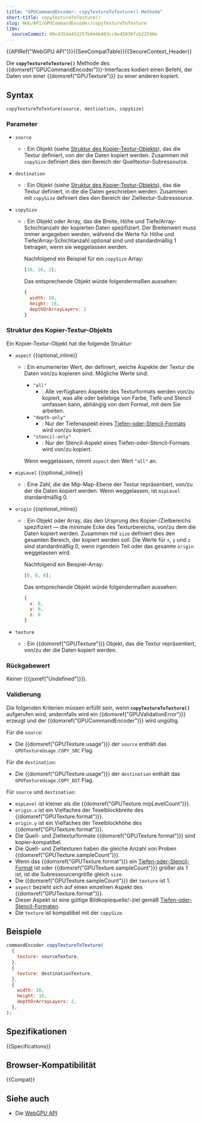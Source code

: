```yaml
---
title: "GPUCommandEncoder: copyTextureToTexture() Methode"
short-title: copyTextureToTexture()
slug: Web/API/GPUCommandEncoder/copyTextureToTexture
l10n:
  sourceCommit: 89c435da452257b944b403cc9e45036fcb22590e
---
```


{{APIRef("WebGPU API")}}{{SeeCompatTable}}{{SecureContext_Header}}

Die **`copyTextureToTexture()`** Methode des {{domxref("GPUCommandEncoder")}}-Interfaces kodiert einen Befehl, der Daten von einer {{domxref("GPUTexture")}} zu einer anderen kopiert.

## Syntax

```js-nolint
copyTextureToTexture(source, destination, copySize)
```

### Parameter

- `source`
  - : Ein Objekt (siehe [Struktur des Kopier-Textur-Objekts](#struktur_des_kopier-textur-objekts)), das die Textur definiert, von der die Daten kopiert werden. Zusammen mit `copySize` definiert dies den Bereich der Quelltextur-Subressource.
- `destination`
  - : Ein Objekt (siehe [Struktur des Kopier-Textur-Objekts](#struktur_des_kopier-textur-objekts)), das die Textur definiert, in die die Daten geschrieben werden. Zusammen mit `copySize` definiert dies den Bereich der Zieltextur-Subressource.
- `copySize`

  - : Ein Objekt oder Array, das die Breite, Höhe und Tiefe/Array-Schichtanzahl der kopierten Daten spezifiziert. Der Breitenwert muss immer angegeben werden, während die Werte für Höhe und Tiefe/Array-Schichtanzahl optional sind und standardmäßig 1 betragen, wenn sie weggelassen werden.

    Nachfolgend ein Beispiel für ein `copySize` Array:

    ```js
    [16, 16, 2];
    ```

    Das entsprechende Objekt würde folgendermaßen aussehen:

    ```js
    {
      width: 16,
      height: 16,
      depthOrArrayLayers: 2
    }
    ```

### Struktur des Kopier-Textur-Objekts

Ein Kopier-Textur-Objekt hat die folgende Struktur:

- `aspect` {{optional_inline}}

  - : Ein enumerierter Wert, der definiert, welche Aspekte der Textur die Daten von/zu kopieren sind. Mögliche Werte sind:

    - `"all"`
      - : Alle verfügbaren Aspekte des Texturformats werden von/zu kopiert, was alle oder beliebige von Farbe, Tiefe und Stencil umfassen kann, abhängig von dem Format, mit dem Sie arbeiten.
    - `"depth-only"`
      - : Nur der Tiefenaspekt eines [Tiefen-oder-Stencil-Formats](https://gpuweb.github.io/gpuweb/#combined-depth-stencil-format) wird von/zu kopiert.
    - `"stencil-only"`
      - : Nur der Stencil-Aspekt eines Tiefen-oder-Stencil-Formats wird von/zu kopiert.

    Wenn weggelassen, nimmt `aspect` den Wert `"all"` an.

- `mipLevel` {{optional_inline}}
  - : Eine Zahl, die die Mip-Map-Ebene der Textur repräsentiert, von/zu der die Daten kopiert werden. Wenn weggelassen, ist `mipLevel` standardmäßig 0.
- `origin` {{optional_inline}}

  - : Ein Objekt oder Array, das den Ursprung des Kopier-/Zielbereichs spezifiziert — die minimale Ecke des Texturbereichs, von/zu dem die Daten kopiert werden. Zusammen mit `size` definiert dies den gesamten Bereich, der kopiert werden soll. Die Werte für `x`, `y` und `z` sind standardmäßig 0, wenn irgendein Teil oder das gesamte `origin` weggelassen wird.

    Nachfolgend ein Beispiel-Array:

    ```js
    [0, 0, 0];
    ```

    Das entsprechende Objekt würde folgendermaßen aussehen:

    ```js
    {
      x: 0,
      y: 0,
      z: 0
    }
    ```

- `texture`
  - : Ein {{domxref("GPUTexture")}} Objekt, das die Textur repräsentiert, von/zu der die Daten kopiert werden.

### Rückgabewert

Keiner ({{jsxref("Undefined")}}).

### Validierung

Die folgenden Kriterien müssen erfüllt sein, wenn **`copyTextureToTexture()`** aufgerufen wird, andernfalls wird ein {{domxref("GPUValidationError")}} erzeugt und der {{domxref("GPUCommandEncoder")}} wird ungültig.

Für die `source`:

- Die {{domxref("GPUTexture.usage")}} der `source` enthält das `GPUTextureUsage.COPY_SRC` Flag.

Für die `destination`:

- Die {{domxref("GPUTexture.usage")}} der `destination` enthält das `GPUTextureUsage.COPY_DST` Flag.

Für `source` und `destination`:

- `mipLevel` ist kleiner als die {{domxref("GPUTexture.mipLevelCount")}}.
- `origin.x` ist ein Vielfaches der Texelblockbreite des {{domxref("GPUTexture.format")}}.
- `origin.y` ist ein Vielfaches der Texelblockhöhe des {{domxref("GPUTexture.format")}}.
- Die Quell- und Zieltexturformate {{domxref("GPUTexture.format")}} sind kopier-kompatibel.
- Die Quell- und Zieltexturen haben die gleiche Anzahl von Proben {{domxref("GPUTexture.sampleCount")}}.
- Wenn das {{domxref("GPUTexture.format")}} ein [Tiefen-oder-Stencil-Format](https://gpuweb.github.io/gpuweb/#combined-depth-stencil-format) ist oder {{domxref("GPUTexture.sampleCount")}} größer als 1 ist, ist die Subressourcengröße gleich `size`.
- Die {{domxref("GPUTexture.sampleCount")}} der `texture` ist 1.
- `aspect` bezieht sich auf einen einzelnen Aspekt des {{domxref("GPUTexture.format")}}.
- Dieser Aspekt ist eine gültige Bildkopiequelle/-ziel gemäß [Tiefen-oder-Stencil-Formaten](https://gpuweb.github.io/gpuweb/#combined-depth-stencil-format).
- Die `texture` ist kompatibel mit der `copySize`.

## Beispiele

```js
commandEncoder.copyTextureToTexture(
  {
    texture: sourceTexture,
  },
  {
    texture: destinationTexture,
  },
  {
    width: 16,
    height: 16,
    depthOrArrayLayers: 2,
  },
);
```

## Spezifikationen

{{Specifications}}

## Browser-Kompatibilität

{{Compat}}

## Siehe auch

- Die [WebGPU API](/de/docs/Web/API/WebGPU_API)
